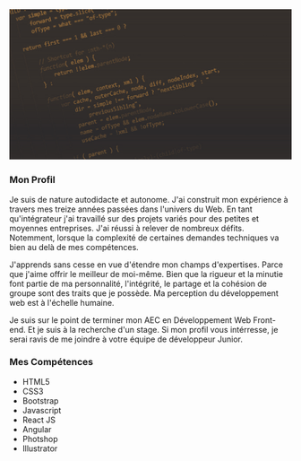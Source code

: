 

<img src="https://github.com/CreasyDev/CreasyDev/blob/main/bannerGithub.jpg" />

<h3>Mon Profil</h3>

<p>
  Je suis de nature autodidacte et autonome. J'ai construit mon expérience à travers mes treize années passées dans l'univers du Web. En tant qu'intégrateur j'ai travaillé sur des   projets variés pour des petites et moyennes entreprises. J'ai réussi à relever de nombreux défits. Notemment, lorsque la complexité de certaines demandes techniques va bien au     delà de mes compétences.

  J'apprends sans cesse en vue d'étendre mon champs d'expertises. Parce que j'aime offrir le meilleur de moi-même. Bien que la rigueur et la minutie font partie de ma                personnalité, l'intégrité, le partage et la cohésion de groupe sont des traits que je possède. Ma perception du développement web est à l'échelle humaine.
</p>

<p>
  Je suis sur le point de terminer mon AEC en Développement Web Front-end. Et je suis à la recherche d'un stage. Si mon profil vous intérresse, je serai ravis de me joindre à        votre équipe de développeur Junior.
</p>

<h3>Mes Compétences</h3>

<ul>
  <li>HTML5</li>
  <li>CSS3</li>
  <li>Bootstrap</li>
  <li>Javascript</li>
  <li>React JS</li>
  <li>Angular</li>
  <li>Photshop</li>
  <li>Illustrator</li>
</ul>

